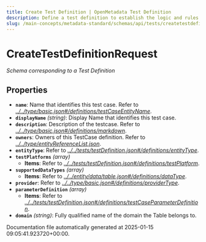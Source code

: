 ```yaml
---
title: Create Test Definition | OpenMetadata Test Definition
description: Define a test definition to establish the logic and rules used in test cases across datasets and pipelines.
slug: /main-concepts/metadata-standard/schemas/api/tests/createtestdefinition
---
```


# CreateTestDefinitionRequest

*Schema corresponding to a Test Definition*

## Properties

- **`name`**: Name that identifies this test case. Refer to *[../../type/basic.json#/definitions/testCaseEntityName](#/../type/basic.json#/definitions/testCaseEntityName)*.
- **`displayName`** *(string)*: Display Name that identifies this test case.
- **`description`**: Description of the testcase. Refer to *[../../type/basic.json#/definitions/markdown](#/../type/basic.json#/definitions/markdown)*.
- **`owners`**: Owners of this TestCase definition. Refer to *[../../type/entityReferenceList.json](#/../type/entityReferenceList.json)*.
- **`entityType`**: Refer to *[../../tests/testDefinition.json#/definitions/entityType](#/../tests/testDefinition.json#/definitions/entityType)*.
- **`testPlatforms`** *(array)*
  - **Items**: Refer to *[../../tests/testDefinition.json#/definitions/testPlatform](#/../tests/testDefinition.json#/definitions/testPlatform)*.
- **`supportedDataTypes`** *(array)*
  - **Items**: Refer to *[../../entity/data/table.json#/definitions/dataType](#/../entity/data/table.json#/definitions/dataType)*.
- **`provider`**: Refer to *[../../type/basic.json#/definitions/providerType](#/../type/basic.json#/definitions/providerType)*.
- **`parameterDefinition`** *(array)*
  - **Items**: Refer to *[../../tests/testDefinition.json#/definitions/testCaseParameterDefinition](#/../tests/testDefinition.json#/definitions/testCaseParameterDefinition)*.
- **`domain`** *(string)*: Fully qualified name of the domain the Table belongs to.


Documentation file automatically generated at 2025-01-15 09:05:41.923720+00:00.
